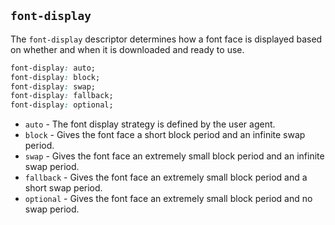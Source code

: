 ## `font-display`
The `font-display` descriptor determines how a font face is displayed based on whether and when it is downloaded and ready to use.
```css
font-display: auto;
font-display: block;
font-display: swap;
font-display: fallback;
font-display: optional;
```
* `auto` - The font display strategy is defined by the user agent.
* `block` - Gives the font face a short block period and an infinite swap period.
* `swap` - Gives the font face an extremely small block period and an infinite swap period.
* `fallback` - Gives the font face an extremely small block period and a short swap period.
* `optional` - Gives the font face an extremely small block period and no swap period.

